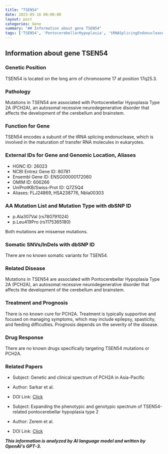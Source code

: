 ```yaml
---
title: "TSEN54"
date: 2023-05-16 00:00:00
layout: post
categories: Gene
summary: "## Information about gene TSEN54"
tags: ['TSEN54', 'PontocerebellarHypoplasia', 'tRNASplicingEndonuclease', 'NeurodegenerativeDisorder', 'MissenseMutation', 'SupportiveTreatment', 'Prognosis', 'GeneticSpectrum']
---
```


## Information about gene TSEN54
### Genetic Position
TSEN54 is located on the long arm of chromosome 17 at position 17q25.3.

### Pathology
Mutations in TSEN54 are associated with Pontocerebellar Hypoplasia Type 2A (PCH2A), an autosomal recessive neurodegenerative disorder that affects the development of the cerebellum and brainstem.

### Function for Gene
TSEN54 encodes a subunit of the tRNA splicing endonuclease, which is involved in the maturation of transfer RNA molecules in eukaryotes.

### External IDs for Gene and Genomic Location, Aliases
- HGNC ID: 26023
- NCBI Entrez Gene ID: 80781
- Ensembl Gene ID: ENSG00000172060
- OMIM ID: 606266
- UniProtKB/Swiss-Prot ID: Q7Z5Q4
- Aliases: FLJ24869, HSA238776, Nbla00303

### AA Mutation List and Mutation Type with dbSNP ID
- p.Ala307Val (rs780791024)
- p.Leu419Pro (rs1175365180)

Both mutations are missense mutations.

### Somatic SNVs/InDels with dbSNP ID
There are no known somatic variants for TSEN54.

### Related Disease
Mutations in TSEN54 are associated with Pontocerebellar Hypoplasia Type 2A (PCH2A), an autosomal recessive neurodegenerative disorder that affects the development of the cerebellum and brainstem.

### Treatment and Prognosis
There is no known cure for PCH2A. Treatment is typically supportive and focused on managing symptoms, which may include epilepsy, spasticity, and feeding difficulties. Prognosis depends on the severity of the disease.

### Drug Response
There are no known drugs specifically targeting TSEN54 mutations or PCH2A.

### Related Papers
- Subject: Genetic and clinical spectrum of PCH2A in Asia-Pacific
- Author: Sarkar et al.
- DOI Link: [Click](https://doi.org/10.1002/ajmg.a.61770)

- Subject: Expanding the phenotypic and genotypic spectrum of TSEN54-related pontocerebellar hypoplasia type 2
- Author: Zerem et al.
- DOI Link: [Click](https://doi.org/10.1002/humu.23900)

**_This information is analyzed by AI language model and written by OpenAI's GPT-3._**
